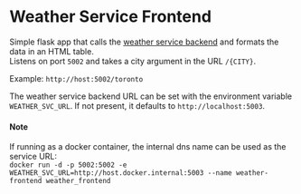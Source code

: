 # Weather Service Frontend
Simple flask app that calls the [weather service backend](../weather-svc) and formats the data in an HTML table.  
Listens on port `5002` and takes a city argument in the URL `/{CITY}`. 

Example: `http://host:5002/toronto`

The weather service backend URL can be set with the environment variable `WEATHER_SVC_URL`. If not present, it defaults to `http://localhost:5003`.

#### Note
If running as a docker container, the internal dns name can be used as the service URL:  
`docker run -d -p 5002:5002 -e WEATHER_SVC_URL=http://host.docker.internal:5003 --name weather-frontend weather_frontend`